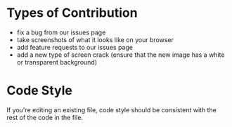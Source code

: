 # Types of Contribution
* fix a bug from our issues page
* take screenshots of what it looks like on your browser
* add feature requests to our issues page
* add a new type of screen crack (ensure that the new image has a white or transparent background)

# Code Style
If you're editing an existing file, code style should be consistent with the rest of the code in the file.
